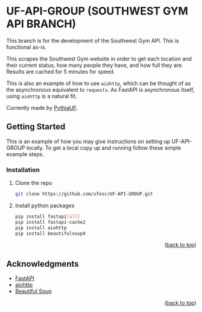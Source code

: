 # UF-API-GROUP (SOUTHWEST GYM API BRANCH)

This branch is for the development of the Southwest Gym API. This is functional as-is.

This scrapes the Southwest Gym website in order to get each location and their current status, how many people they have, and how full they are. Results are cached for 5 minutes for speed.

This is also an example of how to use `aiohttp`, which can be thought of as the asynchronous equivalent to `requests`.
As FastAPI is asynchronous itself, using `aiohttp` is a natural fit.

Currently made by [PythiaUF](https://github.com/PythiaUF).

<!-- GETTING STARTED -->
## Getting Started

This is an example of how you may give instructions on setting up UF-API-GROUP locally.
To get a local copy up and running follow these simple example steps.

### Installation

1. Clone the repo
   ```sh
   git clone https://github.com/ufosc/UF-API-GROUP.git
   ```
2. Install python packages
   ```sh
   pip install fastapi[all]
   pip install fastapi-cache2
   pip install aiohttp
   pip install beautifulsoup4
   ```

<p align="right">(<a href="#readme-top">back to top</a>)</p>

<!-- ACKNOWLEDGMENTS -->
## Acknowledgments

* [FastAPI](https://fastapi.tiangolo.com/)
* [aiohttp](https://docs.aiohttp.org/en/stable/)
* [Beautiful Soup](https://www.crummy.com/software/BeautifulSoup/bs4/doc/)

<p align="right">(<a href="#readme-top">back to top</a>)</p>